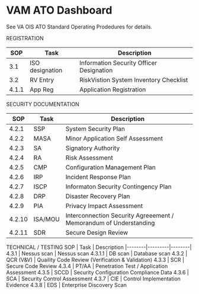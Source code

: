 # VAM ATO Dashboard

See VA OIS ATO Standard Operating Prodedures for details.


REGISTRATION

SOP     | Task    | Description
|--------|---------|--------|
3.1	    | ISO designation	  | Information Security Officer Designation
3.2	    | RV Entry	        | RiskVistion System Inventory Checklist
4.1.1	  | App Reg	          | Application Registration

SECURITY DOCUMENTATION

SOP     | Task    | Description
|--------|---------|--------|
4.2.1	  | SSP	              | System Security Plan
4.2.2	  | MASA	            | Minor Application Self Assessment
4.2.3	  | SA	              | Signatory Authority
4.2.4	  | RA	              | Risk Assessment
4.2.5	  | CMP	              | Configuration Management Plan
4.2.6	  | IRP	              | Incident Response Plan
4.2.7	  | ISCP	            | Informaton Security Contingency Plan
4.2.8	  | DRP	              | Disaster Recovery Plan
4.2.9	  | PIA	              | Privacy Impact Assessment
4.2.10	| ISA/MOU	          | Interconnection Security Agreeement / Memorandum of Understanding
4.2.11	| SDR	              | Secure Design Review

TECHNICAL / TESTING
SOP     | Task    | Description
|--------|---------|--------|
4.3.1	  | Nessus scan	      | Nessus scan
4.3.1.1	| DB scan	          | Database scan
4.3.2	  | QCR (V&V)	        | Quaility Code Review (Verification & Validation)
4.3.3	  | SCR	              | Secure Code Review
4.3.4	  | PT/AA	            | Penetration Test / Application Assessment
4.3.5	  | SCCD	            | Security Configuration Compliance Data
4.3.6	  | SCA	              | Security Control Assessment
4.3.7	  | CIE	              | Control Implementation Evidence
4.3.8	  | EDS	              | Enterprise Discovery Scan
